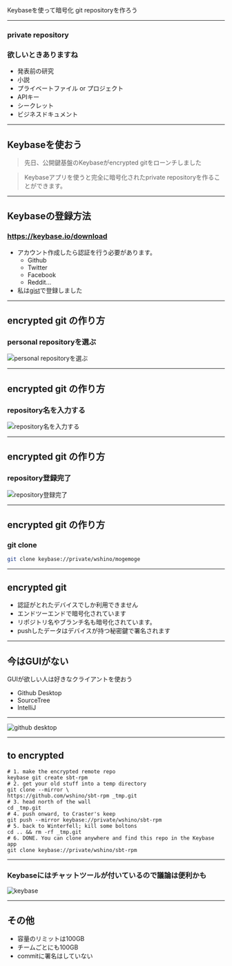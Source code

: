
Keybaseを使って暗号化 git repositoryを作ろう

---

### private repository
### 欲しいときありますね

- 発表前の研究
- 小説
- プライベートファイル or プロジェクト
- APIキー
- シークレット
- ビジネスドキュメント

---

## Keybaseを使おう

> 先日、公開鍵基盤のKeybaseがencrypted gitをローンチしました


> Keybaseアプリを使うと完全に暗号化されたprivate repositoryを作ることができます。

---

## Keybaseの登録方法

### https://keybase.io/download

- アカウント作成したら認証を行う必要があります。
  - Github
  - Twitter
  - Facebook
  - Reddit...
- 私は[gist](https://gist.github.com/wshino/2044b1ac283be26d908f19c8c9447ec5)で登録しました

---

## encrypted git の作り方

### personal repositoryを選ぶ

![personal repositoryを選ぶ](personal-repo.png)<!-- .element height="60%" width="60%" -->

---

## encrypted git の作り方

### repository名を入力する

![repository名を入力する](create-new-repo.png)<!-- .element height="60%" width="60%" -->

---

## encrypted git の作り方

### repository登録完了

![repository登録完了](repo-has-been-created.png)<!-- .element height="60%" width="60%" -->

---

## encrypted git の作り方

### git clone

```bash
git clone keybase://private/wshino/mogemoge
```

---

## encrypted git

- 認証がとれたデバイスでしか利用できません
- エンドツーエンドで暗号化されています
- リポジトリ名やブランチ名も暗号化されています。
- pushしたデータはデバイスが持つ秘密鍵で署名されます

---

## 今はGUIがない

GUIが欲しい人は好きなクライアントを使おう

- Github Desktop
- SourceTree
- IntelliJ

---

![github desktop](githubdesktop.png)<!-- .element height="70%" width="70%" -->

---

## to encrypted


```
# 1. make the encrypted remote repo
keybase git create sbt-rpm
# 2. get your old stuff into a temp directory
git clone --mirror \ 
https://github.com/wshino/sbt-rpm _tmp.git
# 3. head north of the wall
cd _tmp.git
# 4. push onward, to Craster's keep
git push --mirror keybase://private/wshino/sbt-rpm
# 5. back to Winterfell; kill some boltons
cd .. && rm -rf _tmp.git
# 6. DONE. You can clone anywhere and find this repo in the Keybase app
git clone keybase://private/wshino/sbt-rpm
```

---

###  Keybaseにはチャットツールが付いているので議論は便利かも

![keybase](teams-splash-announcement.png)<!-- .element height="70%" width="70%" -->

---

## その他

- 容量のリミットは100GB
- チームごとにも100GB
- commitに署名はしていない
